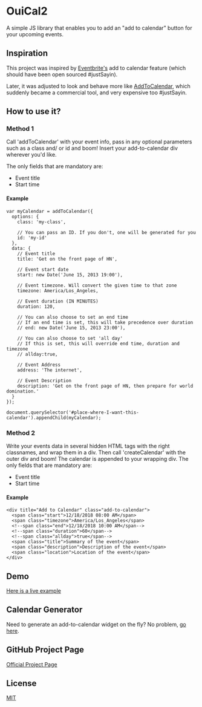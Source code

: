 # OuiCal2

A simple JS library that enables you to add an "add to calendar" button for your upcoming events.

## Inspiration

This project was inspired by [Eventbrite's](http://www.eventbrite.com/) add to calendar feature (which should have been open sourced #justSayin). 

Later, it was adjusted to look and behave more like [AddToCalendar](https://addtocalendar.com), which suddenly became a commercial tool, and very expensive too #justSayin.

## How to use it?

### Method 1

Call 'addToCalendar' with your event info, pass in any optional parameters such as a class and/ or id and boom! Insert your add-to-calendar div wherever you'd like.

The only fields that are mandatory are:

  - Event title
  - Start time

#### Example

    var myCalendar = addToCalendar({
      options: {
        class: 'my-class',
        
        // You can pass an ID. If you don't, one will be generated for you
        id: 'my-id'
      },
      data: {
        // Event title
        title: 'Get on the front page of HN',

        // Event start date
        start: new Date('June 15, 2013 19:00'),
        
        // Event timezone. Will convert the given time to that zone
        timezone: America/Los_Angeles,          

        // Event duration (IN MINUTES)
        duration: 120,

        // You can also choose to set an end time
        // If an end time is set, this will take precedence over duration
        // end: new Date('June 15, 2013 23:00'), 
        
        // You can also choose to set 'all day'
        // If this is set, this will override end time, duration and timezone
        // allday:true,

        // Event Address
        address: 'The internet',

        // Event Description
        description: 'Get on the front page of HN, then prepare for world domination.'
      }
    });

    document.querySelector('#place-where-I-want-this-calendar').appendChild(myCalendar);

### Method 2
  
Write your events data in several hidden HTML tags with the right classnames, and wrap them in a div. Then call 'createCalendar' with the outer div and boom! The calendar is appended to your wrapping div.
The only fields that are mandatory are:

  - Event title
  - Start time
  
  
#### Example  

    <div title="Add to Calendar" class="add-to-calendar">
      <span class="start">12/18/2018 08:00 AM</span>
      <span class="timezone">America/Los_Angeles</span>
      <!--span class="end">12/18/2018 10:00 AM</span-->
      <!--span class="duration">60</span-->
      <!--span class="allday">true</span-->
      <span class="title">Summary of the event</span>
      <span class="description">Description of the event</span>
      <span class="location">Location of the event</span>
    </div>
    
    
## Demo

[Here is a live example](https://commonpike.github.io/add-to-calendar-buttons/example.html)



## Calendar Generator
Need to generate an add-to-calendar widget on the fly? No problem, [go here](https://commonpike.github.io/add-to-calendar-buttons/generator/generator.html).

## GitHub Project Page
[Official Project Page](http://commonpike.github.io/ouical/)

## License
[MIT](http://opensource.org/licenses/MIT)
